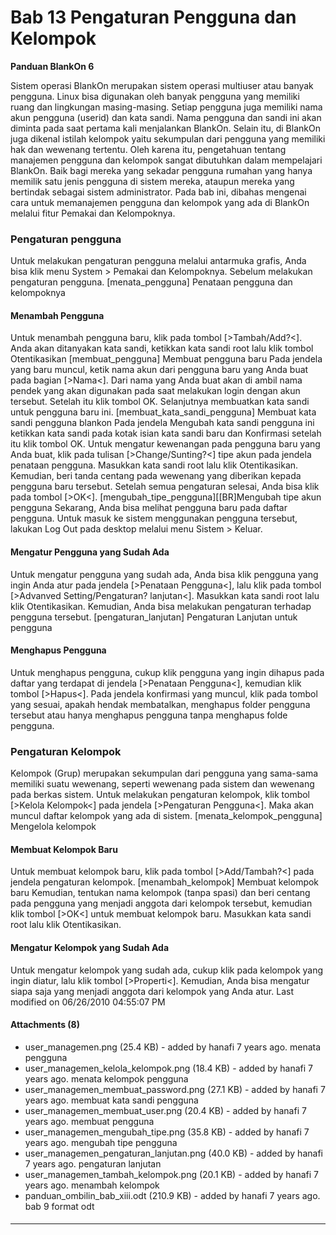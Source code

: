 # Bab 13 Pengaturan Pengguna dan Kelompok
**Panduan BlankOn 6**

Sistem operasi BlankOn merupakan sistem operasi multiuser atau banyak pengguna.
Linux bisa digunakan oleh banyak pengguna yang memiliki ruang dan lingkungan
masing-masing. Setiap pengguna juga memiliki nama akun pengguna (userid) dan
kata sandi. Nama pengguna dan sandi ini akan diminta pada saat pertama kali
menjalankan BlankOn.
Selain itu, di BlankOn juga dikenal istilah kelompok yaitu sekumpulan dari
pengguna yang memiliki hak dan wewenang tertentu.
Oleh karena itu, pengetahuan tentang manajemen pengguna dan kelompok sangat
dibutuhkan dalam mempelajari BlankOn. Baik bagi mereka yang sekadar pengguna
rumahan yang hanya memilik satu jenis pengguna di sistem mereka, ataupun mereka
yang bertindak sebagai sistem administrator.
Pada bab ini, dibahas mengenai cara untuk memanajemen pengguna dan kelompok
yang ada di BlankOn melalui fitur Pemakai dan Kelompoknya.
### Pengaturan pengguna
Untuk melakukan pengaturan pengguna melalui antarmuka grafis, Anda bisa klik
menu System > Pemakai dan Kelompoknya. Sebelum melakukan pengaturan pengguna.
[menata_pengguna]
Penataan pengguna dan kelompoknya
#### Menambah Pengguna
Untuk menambah pengguna baru, klik pada tombol [>Tambah/Add?<]. Anda akan
ditanyakan kata sandi, ketikkan kata sandi root lalu klik tombol Otentikasikan
[membuat_pengguna]
Membuat pengguna baru
Pada jendela yang baru muncul, ketik nama akun dari pengguna baru yang Anda
buat pada bagian [>Nama<]. Dari nama yang Anda buat akan di ambil nama pendek
yang akan digunakan pada saat melakukan login dengan akun tersebut. Setelah itu
klik tombol OK. Selanjutnya membuatkan kata sandi untuk pengguna baru ini.
[membuat_kata_sandi_pengguna]
Membuat kata sandi pengguna blankon
Pada jendela Mengubah kata sandi pengguna ini ketikkan kata sandi pada kotak
isian kata sandi baru dan Konfirmasi setelah itu klik tombol OK.
Untuk mengatur kewenangan pada pengguna baru yang Anda buat, klik pada tulisan
[>Change/Sunting?<] tipe akun pada jendela penataan pengguna. Masukkan kata
sandi root lalu klik Otentikasikan. Kemudian, beri tanda centang pada wewenang
yang diberikan kepada pengguna baru tersebut. Setelah semua pengaturan selesai,
Anda bisa klik pada tombol [>OK<].
[mengubah_tipe_pengguna][[BR]Mengubah tipe akun pengguna
Sekarang, Anda bisa melihat pengguna baru pada daftar pengguna. Untuk masuk ke
sistem menggunakan pengguna tersebut, lakukan Log Out pada desktop melalui menu
Sistem > Keluar.
#### Mengatur Pengguna yang Sudah Ada
Untuk mengatur pengguna yang sudah ada, Anda bisa klik pengguna yang ingin Anda
atur pada jendela [>Penataan Pengguna<], lalu klik pada tombol [>Advanved
Setting/Pengaturan? lanjutan<]. Masukkan kata sandi root lalu klik
Otentikasikan. Kemudian, Anda bisa melakukan pengaturan terhadap pengguna
tersebut.
[pengaturan_lanjutan]
Pengaturan Lanjutan untuk pengguna
#### Menghapus Pengguna
Untuk menghapus pengguna, cukup klik pengguna yang ingin dihapus pada daftar
yang terdapat di jendela [>Penataan Pengguna<], kemudian klik tombol [>Hapus<].
Pada jendela konfirmasi yang muncul, klik pada tombol yang sesuai, apakah
hendak membatalkan, menghapus folder pengguna tersebut atau hanya menghapus
pengguna tanpa menghapus folde pengguna.
### Pengaturan Kelompok
Kelompok (Grup) merupakan sekumpulan dari pengguna yang sama-sama memiliki
suatu wewenang, seperti wewenang pada sistem dan wewenang pada berkas sistem.
Untuk melakukan pengaturan kelompok, klik tombol [>Kelola Kelompok<] pada
jendela [>Pengaturan Pengguna<]. Maka akan muncul daftar kelompok yang ada di
sistem.
[menata_kelompok_pengguna]
Mengelola kelompok
#### Membuat Kelompok Baru
Untuk membuat kelompok baru, klik pada tombol [>Add/Tambah?<] pada jendela
pengaturan kelompok.
[menambah_kelompok]
Membuat kelompok baru
Kemudian, tentukan nama kelompok (tanpa spasi) dan beri centang pada pengguna
yang menjadi anggota dari kelompok tersebut, kemudian klik tombol [>OK<] untuk
membuat kelompok baru. Masukkan kata sandi root lalu klik Otentikasikan.
#### Mengatur Kelompok yang Sudah Ada
Untuk mengatur kelompok yang sudah ada, cukup klik pada kelompok yang ingin
diatur, lalu klik tombol [>Properti<]. Kemudian, Anda bisa mengatur siapa saja
yang menjadi anggota dari kelompok yang Anda atur.
Last modified on 06/26/2010 04:55:07 PM
#### Attachments (8)
  * user_managemen.png​ (25.4 KB) - added by hanafi 7 years ago. menata
      pengguna
  * user_managemen_kelola_kelompok.png​ (18.4 KB) - added by hanafi 7 years
      ago. menata kelompok pengguna
  * user_managemen_membuat_password.png​ (27.1 KB) - added by hanafi 7 years
      ago. membuat kata sandi pengguna
  * user_managemen_membuat_user.png​ (20.4 KB) - added by hanafi 7 years ago.
      membuat pengguna
  * user_managemen_mengubah_tipe.png​ (35.8 KB) - added by hanafi 7 years
      ago. mengubah tipe pengguna
  * user_managemen_pengaturan_lanjutan.png​ (40.0 KB) - added by hanafi 7
      years ago. pengaturan lanjutan
  * user_managemen_tambah_kelompok.png​ (20.1 KB) - added by hanafi 7 years
      ago. menambah kelompok
  * panduan_ombilin_bab_xiii.odt​ (210.9 KB) - added by hanafi 7 years ago.
      bab 9 format odt
#### 
    
 
 
 
 
 
---
 
